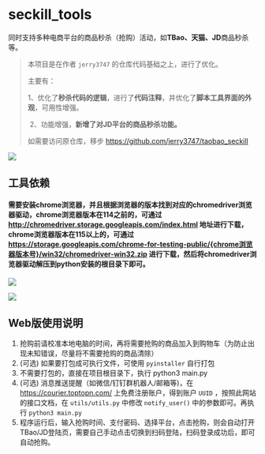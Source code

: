 # seckill_tools
同时支持多种电商平台的商品秒杀（抢购）活动，如**TBao、天猫、JD**商品秒杀等。

> 本项目是在作者 `jerry3747` 的仓库代码基础之上，进行了优化。
>
> 主要有：
>
> ​	1、优化了**秒杀代码的逻辑**，进行了**代码注释**，并优化了**脚本工具界面的外观**，可用性增强。
>
> ​	2、功能增强，**新增了对JD平台的商品秒杀功能。**
>
> 如需要访问原仓库，移步 https://github.com/jerry3747/taobao_seckill 

![](img/tools.png)

## 工具依赖
#### 需要安装chrome浏览器，并且根据浏览器的版本找到对应的chromedriver浏览器驱动，chrome浏览器版本在114之前的，可通过 http://chromedriver.storage.googleapis.com/index.html 地址进行下载，chrome浏览器版本在115以上的，可通过 https://storage.googleapis.com/chrome-for-testing-public/{chrome浏览器版本号}/win32/chromedriver-win32.zip 进行下载，然后将chromedriver浏览器驱动解压到python安装的根目录下即可。

![](img/chrome.png)

![](img/webdrive.png)

## Web版使用说明

1. 抢购前请校准本地电脑的时间，再将需要抢购的商品加入到购物车（为防止出现未知错误，尽量将不需要抢购的商品清除）  
2. (可选) 如果要打包成可执行文件，可使用 `pyinstaller` 自行打包
3. 不需要打包的，直接在项目根目录下，执行 python3 main.py 
4. (可选) 消息推送提醒（如微信/钉钉群机器人/邮箱等)，在 https://courier.toptopn.com/ 上免费注册账户，得到账户 `UUID` ，按照此网站的接口文档，在 `utils/utils.py` 中修改 `notify_user()` 中的参数即可。再执行 `python3 main.py`
5. 程序运行后，输入抢购时间、支付密码、选择平台，点击抢购，则会自动打开TBao/JD登陆页，需要自己手动点击切换到扫码登陆，扫码登录成功后，即可自动抢购。
